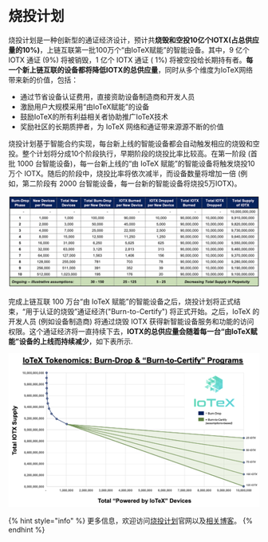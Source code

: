 # 烧投计划

烧投计划是一种创新型的通证经济设计，预计共**烧毁和空投10亿个IOTX\(占总供应量的10%\)**，上链互联第一批100万个“由IoTeX赋能”的智能设备。其中，9 亿个 IOTX 通证 \(9%\) 将被销毁，1 亿个 IOTX 通证 \( 1%\) 将被空投给长期持有者。**每一个新上链互联的设备都将降低IOTX的总供应量**，同时从多个维度为IoTeX网络带来新的价值，包括：

* 通过节省设备认证费用，直接资助设备制造商和开发人员
* 激励用户大规模采用“由IoTeX赋能”的设备
* 鼓励IoTeX的所有利益相关者协助推广IoTeX技术
* 奖励社区的长期质押者，为 IoTeX 网络和通证带来源源不断的价值
 

烧投计划基于智能合约实现，每台新上线的智能设备都会自动触发相应的烧毁和空投。整个计划将分成10个阶段执行，早期阶段的烧投比率比较高。在第一阶段 \(首批 1000 台智能设备\)，每一台新上线的“由 IoTeX 赋能”的智能设备将触发烧投10万个 IOTX。随后的阶段中，烧投比率将依次减半，而设备数量将增加一倍 \(例如，第二阶段有 2000 台智能设备，每一台新的智能设备将烧投5万IOTX\)。

![&#x70E7;&#x6295;&#x8BA1;&#x5212;&#x65F6;&#x95F4;&#x8868;](../.gitbook/assets/image%20%2842%29.png)

完成上链互联 100 万台“由 IoTeX 赋能”的智能设备之后，烧投计划将正式结束，“用于认证的烧毁”通证经济\("Burn-to-Certify"\) 将正式开始。之后，IoTeX 的开发人员 \(例如设备制造商\) 将通过烧毁 IOTX 获得新智能设备服务和功能的访问权限。这个通证经济将一直持续下去，**IOTX的总供应量会随着每一台“由IoTeX赋能”设备的上线而持续减少**，如下表所示.

![](../.gitbook/assets/image%20%2839%29.png)

{% hint style="info" %}
更多信息，欢迎访问[烧投计划](https://burndrop.iotex.io/)官网以及[相关博客](https://iotex.medium.com/iotex-tokenomics-burn-drop-to-bootstrap-1-million-iotex-devices-66a43a1a68d7)。
{% endhint %}



